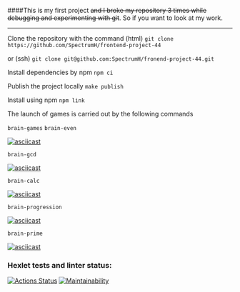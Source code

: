 ####This is my first project ~~and I broke my repository 3 times while debugging and experimenting with git~~. So if you want to look at my work.

---

Clone the repository with the command
(html)
`git clone https://github.com/SpectrumH/frontend-project-44`

or (ssh)
`git clone git@github.com:SpectrumH/fronend-project-44.git`

Install dependencies by npm
`npm ci`

Publish the project locally
`make publish`

Install using npm
`npm link`

The launch of games is carried out by the following commands

`brain-games`
`brain-even`

[![asciicast](https://asciinema.org/a/609870.svg)](https://asciinema.org/a/609870)

`brain-gcd`

[![asciicast](https://asciinema.org/a/610015.svg)](https://asciinema.org/a/610015)

`brain-calc`

[![asciicast](https://asciinema.org/a/609992.svg)](https://asciinema.org/a/609992)

`brain-progression`

[![asciicast](https://asciinema.org/a/610057.svg)](https://asciinema.org/a/610057)

`brain-prime`

[![asciicast](https://asciinema.org/a/610122.svg)](https://asciinema.org/a/610122)

### Hexlet tests and linter status:
[![Actions Status](https://github.com/SpectrumH/frontend-project-44/workflows/hexlet-check/badge.svg)](https://github.com/SpectrumH/frontend-project-44/actions)
[![Maintainability](https://api.codeclimate.com/v1/badges/883a0caf8e21ec3b3553/maintainability)](https://codeclimate.com/github/SpectrumH/frontend-project-44/maintainability)
